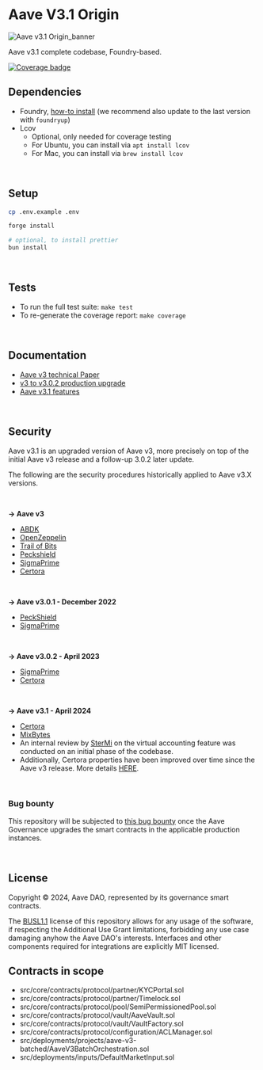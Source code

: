 # Aave V3.1 Origin

![Aave v3.1 Origin_banner](./v3-1-banner.jpeg)

Aave v3.1 complete codebase, Foundry-based.

[![Coverage badge](./report/coverage.svg)](https://aave-dao.github.io/aave-v3-origin)
<br>

## Dependencies

- Foundry, [how-to install](https://book.getfoundry.sh/getting-started/installation) (we recommend also update to the last version with `foundryup`)
- Lcov
  - Optional, only needed for coverage testing
  - For Ubuntu, you can install via `apt install lcov`
  - For Mac, you can install via `brew install lcov`

<br>

## Setup

```sh
cp .env.example .env

forge install

# optional, to install prettier
bun install
```

<br>

## Tests

- To run the full test suite: `make test`
- To re-generate the coverage report: `make coverage`

<br>

## Documentation

- [Aave v3 technical Paper](./techpaper/Aave_V3_Technical_Paper.pdf)
- [v3 to v3.0.2 production upgrade](https://github.com/bgd-labs/proposal-3.0.2-upgrade/blob/main/README.md)
- [Aave v3.1 features](./docs/Aave-v3.1-features.md)

<br>

## Security

Aave v3.1 is an upgraded version of Aave v3, more precisely on top of the initial Aave v3 release and a follow-up 3.0.2 later update.

The following are the security procedures historically applied to Aave v3.X versions.

<br>

**-> Aave v3**

- [ABDK](./audits/27-01-2022_ABDK_AaveV3.pdf)
- [OpenZeppelin](./audits/01-11-2021_OpenZeppelin_AaveV3.pdf)
- [Trail of Bits](./audits/07-01-2022_TrailOfBits_AaveV3.pdf)
- [Peckshield](./audits/14-01-2022_PeckShield_AaveV3.pdf)
- [SigmaPrime](./audits/27-01-2022_SigmaPrime_AaveV3.pdf)
- [Certora](./certora/Aave_V3_Formal_Verification_Report_Jan2022.pdf)

<br>

**-> Aave v3.0.1 - December 2022**

- [PeckShield](./audits/09-12-2022_PeckShield_AaveV3-0-1.pdf)
- [SigmaPrime](./audits/23-12-2022_SigmaPrime_AaveV3-0-1.pdf)

<br>

**-> Aave v3.0.2 - April 2023**

- [SigmaPrime](./audits/19-04-2023_SigmaPrime_AaveV3-0-2.pdf)
- [Certora](./audits/03-2023_2023_Certora_AaveV3-0-2.pdf)

<br>

**-> Aave v3.1 - April 2024**

- [Certora](./audits/30-04-2024_Certora_AaveV3.1.pdf)
- [MixBytes](./audits/02-05-2024_MixBytes_AaveV3.1.pdf)
- An internal review by [SterMi](https://twitter.com/stermi) on the virtual accounting feature was conducted on an initial phase of the codebase.
- Additionally, Certora properties have been improved over time since the Aave v3 release. More details [HERE](./certora/README.md).

<br>

### Bug bounty

This repository will be subjected to [this bug bounty](https://immunefi.com/bounty/aave/) once the Aave Governance upgrades the smart contracts in the applicable production instances.

<br>

## License

Copyright © 2024, Aave DAO, represented by its governance smart contracts.

The [BUSL1.1](./LICENSE) license of this repository allows for any usage of the software, if respecting the Additional Use Grant limitations, forbidding any use case damaging anyhow the Aave DAO's interests.
Interfaces and other components required for integrations are explicitly MIT licensed.

## Contracts in scope

- src/core/contracts/protocol/partner/KYCPortal.sol
- src/core/contracts/protocol/partner/Timelock.sol
- src/core/contracts/protocol/pool/SemiPermissionedPool.sol
- src/core/contracts/protocol/vault/AaveVault.sol
- src/core/contracts/protocol/vault/VaultFactory.sol
- src/core/contracts/protocol/configuration/ACLManager.sol
- src/deployments/projects/aave-v3-batched/AaveV3BatchOrchestration.sol
- src/deployments/inputs/DefaultMarketInput.sol
